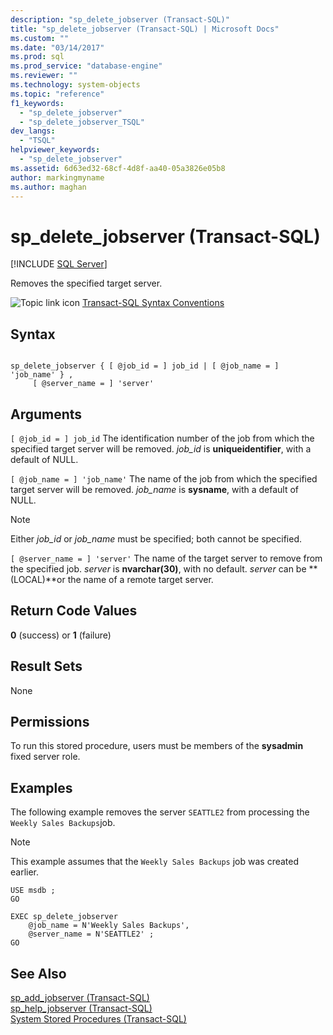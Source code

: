 ```yaml
---
description: "sp_delete_jobserver (Transact-SQL)"
title: "sp_delete_jobserver (Transact-SQL) | Microsoft Docs"
ms.custom: ""
ms.date: "03/14/2017"
ms.prod: sql
ms.prod_service: "database-engine"
ms.reviewer: ""
ms.technology: system-objects
ms.topic: "reference"
f1_keywords: 
  - "sp_delete_jobserver"
  - "sp_delete_jobserver_TSQL"
dev_langs: 
  - "TSQL"
helpviewer_keywords: 
  - "sp_delete_jobserver"
ms.assetid: 6d63ed32-68cf-4d8f-aa40-05a3826e05b8
author: markingmyname
ms.author: maghan
---
```

# sp_delete_jobserver (Transact-SQL)
[!INCLUDE [SQL Server](../../includes/applies-to-version/sqlserver.md)]

  Removes the specified target server.  
  
 ![Topic link icon](../../database-engine/configure-windows/media/topic-link.gif "Topic link icon") [Transact-SQL Syntax Conventions](../../t-sql/language-elements/transact-sql-syntax-conventions-transact-sql.md)  
  
## Syntax  
  
```  
  
sp_delete_jobserver { [ @job_id = ] job_id | [ @job_name = ] 'job_name' } ,   
     [ @server_name = ] 'server'  
```  
  
## Arguments  
`[ @job_id = ] job_id`
 The identification number of the job from which the specified target server will be removed. *job_id* is **uniqueidentifier**, with a default of NULL.  
  
`[ @job_name = ] 'job_name'`
 The name of the job from which the specified target server will be removed. *job_name* is **sysname**, with a default of NULL.  
  
> [!NOTE]  
>  Either *job_id* or *job_name* must be specified; both cannot be specified.  
  
`[ @server_name = ] 'server'`
 The name of the target server to remove from the specified job. *server* is **nvarchar(30)**, with no default. *server* can be **(LOCAL)**or the name of a remote target server.  
  
## Return Code Values  
 **0** (success) or **1** (failure)  
  
## Result Sets  
 None  
  
## Permissions  
 To run this stored procedure, users must be members of the **sysadmin** fixed server role.  
  
## Examples  
 The following example removes the server `SEATTLE2` from processing the `Weekly Sales Backups`job.  
  
> [!NOTE]  
>  This example assumes that the `Weekly Sales Backups` job was created earlier.  
  
```  
USE msdb ;  
GO  
  
EXEC sp_delete_jobserver  
    @job_name = N'Weekly Sales Backups',  
    @server_name = N'SEATTLE2' ;  
GO  
```  
  
## See Also  
 [sp_add_jobserver &#40;Transact-SQL&#41;](../../relational-databases/system-stored-procedures/sp-add-jobserver-transact-sql.md)   
 [sp_help_jobserver &#40;Transact-SQL&#41;](../../relational-databases/system-stored-procedures/sp-help-jobserver-transact-sql.md)   
 [System Stored Procedures &#40;Transact-SQL&#41;](../../relational-databases/system-stored-procedures/system-stored-procedures-transact-sql.md)  
  
  
